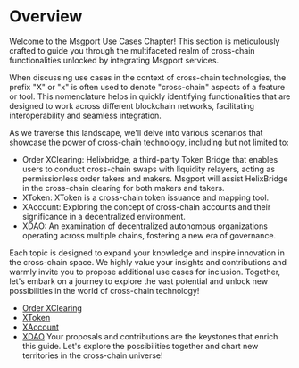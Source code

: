 # Overview

Welcome to the Msgport Use Cases Chapter! This section is meticulously crafted to guide you through the multifaceted realm of cross-chain functionalities unlocked by integrating Msgport services. 

When discussing use cases in the context of cross-chain technologies, the prefix "X" or "x" is often used to denote "cross-chain" aspects of a feature or tool. This nomenclature helps in quickly identifying functionalities that are designed to work across different blockchain networks, facilitating interoperability and seamless integration. 

As we traverse this landscape, we'll delve into various scenarios that showcase the power of cross-chain technology, including but not limited to:

- Order XClearing: 
Helixbridge, a third-party Token Bridge that enables users to conduct cross-chain swaps with liquidity relayers, acting as permissionless order takers and makers. Msgport will assist HelixBridge in the cross-chain clearing for both makers and takers. 
- XToken: XToken is a cross-chain token issuance and mapping tool.
- XAccount: Exploring the concept of cross-chain accounts and their significance in a decentralized environment.
- XDAO: An examination of decentralized autonomous organizations operating across multiple chains, fostering a new era of governance.

Each topic is designed to expand your knowledge and inspire innovation in the cross-chain space. We highly value your insights and contributions and warmly invite you to propose additional use cases for inclusion. Together, let's embark on a journey to explore the vast potential and unlock new possibilities in the world of cross-chain technology!

- [Order XClearing](./order-xclearing.md)
- [XToken](./order-xclearing.md)
- [XAccount](./xaccount.md)
- [XDAO](./xdao.md)
Your proposals and contributions are the keystones that enrich this guide. Let's explore the possibilities together and chart new territories in the cross-chain universe!
